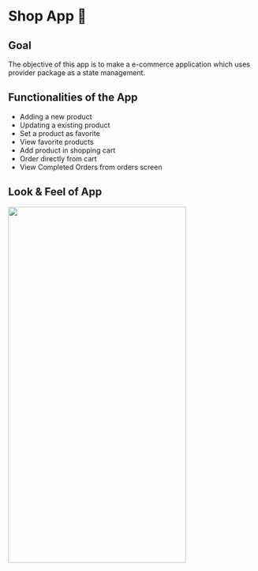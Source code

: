 # Shop App 🛒

## Goal

The objective of this app is to make a e-commerce application which uses provider package as a state management.

## Functionalities of the App

- Adding a new product
- Updating a existing product
- Set a product as favorite
- View favorite products
- Add product in shopping cart
- Order directly from cart
- View Completed Orders from orders screen

## Look & Feel of App

<!-- ![Shop App](https://github.com/namanjain300/Shop-app-flutter/blob/master/shop_app_flutter_demo.gif) -->

<img src="https://github.com/namanjain300/Shop-app-flutter/blob/master/shop_app_flutter_demo.gif" width="360" height="720" />